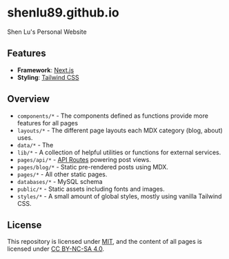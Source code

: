 # shenlu89.github.io

Shen Lu's Personal Website

## Features

- **Framework**: [Next.js](https://nextjs.org/)
- **Styling**: [Tailwind CSS](https://tailwindcss.com/)

## Overview

- `components/*` - The components defined as functions provide more features for all pages
- `layouts/*` - The different page layouts each MDX category (blog, about) uses.
- `data/*` - The
- `lib/*` - A collection of helpful utilities or functions for external services.
- `pages/api/*` - [API Routes](https://beta.nextjs.org/docs/routing/fundamentals) powering post views.
- `pages/blog/*` - Static pre-rendered posts using MDX.
- `pages/*` - All other static pages.
- `databases/*` - MySQL schema
- `public/*` - Static assets including fonts and images.
- `styles/*` - A small amount of global styles, mostly using vanilla Tailwind CSS.

## License

This repository is licensed under [MIT](https://github.com/shenlu89/shenlu89.github.io/blob/main/LICENSE), and the content of all pages is licensed under [CC BY-NC-SA 4.0](http://creativecommons.org/licenses/by-nc-sa/4.0/).
